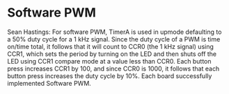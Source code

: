 # Software PWM
Sean Hastings: For software PWM, TimerA is used in upmode defaulting to a 50% duty cycle for a 1 kHz signal. Since the duty cycle of a PWM is time on/time total, it follows that it will count to CCR0 (the 1 kHz signal) using CCR1, which sets the period by turning on the LED and then shuts off the LED using CCR1 compare mode at a value less than CCR0. Each button press increases CCR1 by 100, and since CCR0 is 1000, it follows that each button press increases the duty cycle by 10%. Each board successfully implemented Software PWM.

